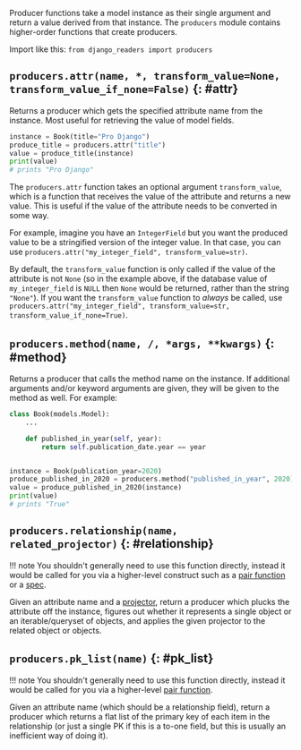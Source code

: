 Producer functions take a model instance as their single argument and return a value derived from that instance. The `producers` module contains higher-order functions that create producers.

Import like this: `from django_readers import producers`

## `producers.attr(name, *, transform_value=None, transform_value_if_none=False)` {: #attr}

Returns a producer which gets the specified attribute name from the instance. Most useful for retrieving the value of model fields.

```python
instance = Book(title="Pro Django")
produce_title = producers.attr("title")
value = produce_title(instance)
print(value)
# prints "Pro Django"
```

The `producers.attr` function takes an optional argument `transform_value`, which is a function that receives the value of the attribute and returns a new value. This is useful if the value of the attribute needs to be converted in some way.

For example, imagine you have an `IntegerField` but you want the produced value to be a stringified version of the integer value. In that case, you can use `producers.attr("my_integer_field", transform_value=str)`.

By default, the `transform_value` function is only called if the value of the attribute is not `None` (so in the example above, if the database value of `my_integer_field` is `NULL` then `None` would be returned, rather than the string `"None"`). If you want the `transform_value` function to _always_ be called, use `producers.attr("my_integer_field", transform_value=str, transform_value_if_none=True)`.

## `producers.method(name, /, *args, **kwargs)` {: #method}

Returns a producer that calls the method name on the instance. If additional arguments and/or keyword arguments are given, they will be given to the method as well. For example:

```python
class Book(models.Model):
    ...

    def published_in_year(self, year):
        return self.publication_date.year == year


instance = Book(publication_year=2020)
produce_published_in_2020 = producers.method("published_in_year", 2020)
value = produce_published_in_2020(instance)
print(value)
# prints "True"
```

## `producers.relationship(name, related_projector)` {: #relationship}

!!! note
    You shouldn't generally need to use this function directly, instead it would be called for you via a higher-level construct such as a [pair function](pairs.md) or a [spec](specs.md).

Given an attribute name and a [projector](projectors.md), return a producer which plucks the attribute off the instance, figures out whether it represents a single object or an iterable/queryset of objects, and applies the given projector to the related object or objects.

## `producers.pk_list(name)` {: #pk_list}

!!! note
    You shouldn't generally need to use this function directly, instead it would be called for you via a higher-level [pair function](pairs.md#pk_list).

Given an attribute name (which should be a relationship field), return a producer which returns a flat list of the primary key of each item in the relationship (or just a single PK if this is a to-one field, but this is usually an inefficient way of doing it).
